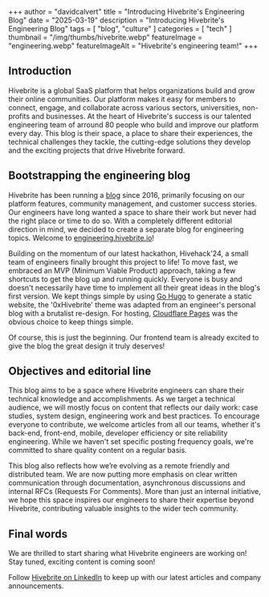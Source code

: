 +++
author = "davidcalvert"
title = "Introducing Hivebrite's Engineering Blog"
date = "2025-03-19"
description = "Introducing Hivebrite's Engineering Blog"
tags = [
    "blog", "culture"
]
categories = [
    "tech"
]
thumbnail = "/img/thumbs/hivebrite.webp"
featureImage = "engineering.webp"
featureImageAlt = "Hivebrite's engineering team!"
+++

## Introduction

Hivebrite is a global SaaS platform that helps organizations build and grow their online communities. Our platform makes it easy for members to connect, engage, and collaborate across various sectors, universities, non-profits and businesses. At the heart of Hivebrite's success is our talented engineering team of arround 80 people who build and improve our platform every day. This blog is their space, a place to share their experiences, the technical challenges they tackle, the cutting-edge solutions they develop and the exciting projects that drive Hivebrite forward.

## Bootstrapping the engineering blog

Hivebrite has been running a [blog](https://blog.hivebrite.com/) since 2016, primarily focusing on our platform features, community management, and customer success stories. Our engineers have long wanted a space to share their work but never had the right place or time to do so. With a completely different editorial direction in mind, we decided to create a separate blog for engineering topics.
Welcome to [engineering.hivebrite.io](http://engineering.hivebrite.io)!

Building on the momentum of our latest hackathon, Hivehack'24, a small team of engineers finally brought this project to life! To move fast, we embraced an MVP (Minimum Viable Product) approach, taking a few shortcuts to get the blog up and running quickly. Everyone is busy and doesn't necessarily have time to implement all their great ideas in the blog's first version. We kept things simple by using [Go Hugo](https://github.com/gohugoio/hugo) to generate a static website, the '0xHivebrite' theme was adapted from an engineer's personal blog with a brutalist re-design. For hosting, [Cloudflare Pages](https://pages.cloudflare.com/) was the obvious choice to keep things simple.

Of course, this is just the beginning. Our frontend team is already excited to give the blog the great design it truly deserves!

## Objectives and editorial line

This blog aims to be a space where Hivebrite engineers can share their technical knowledge and accomplishments. As we target a technical audience, we will mostly focus on content that reflects our daily work: case studies, system design, engineering work and best practices. To encourage everyone to contribute, we welcome articles from all our teams, whether it's back-end, front-end, mobile, developer efficiency or site reliability engineering. While we haven't set specific posting frequency goals, we're committed to share quality content on a regular basis.

This blog also reflects how we’re evolving as a remote friendly and distributed team. We are now putting more emphasis on clear written communication through documentation, asynchronous discussions and internal RFCs (Requests For Comments). More than just an internal initiative, we hope this space inspires our engineers to share their expertise beyond Hivebrite, contributing valuable insights to the wider tech community.

## Final words

We are thrilled to start sharing what Hivebrite engineers are working on!
Stay tuned, exciting content is coming soon!

Follow [Hivebrite on LinkedIn](https://www.linkedin.com/company/hivebrite) to keep up with our latest articles and company announcements.
